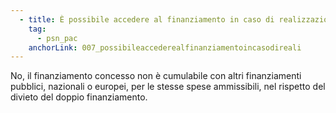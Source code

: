 ```yaml
---
  - title: È possibile accedere al finanziamento in caso di realizzazione delle attività, con l'ausilio di fondi pubblici,nazionali, regionali o europei prima della pubblicazione dell'Avviso riferito alla Misura 1.1?
    tag:
      - psn_pac
    anchorLink: 007_possibileaccederealfinanziamentoincasodireali
---
```


No, il finanziamento concesso non è cumulabile con altri finanziamenti pubblici, nazionali o europei, per le stesse spese ammissibili, nel rispetto del divieto del doppio finanziamento.
